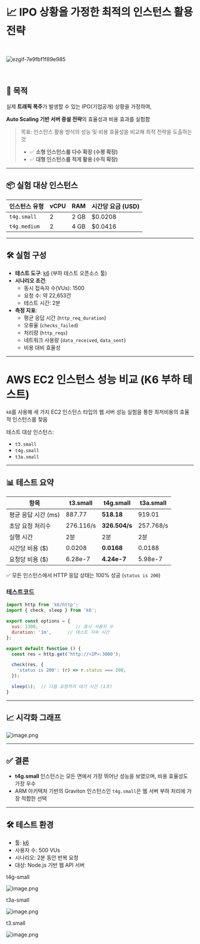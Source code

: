 # 📈 IPO 상황을 가정한 최적의 인스턴스 활용 전략

<br>

![ezgif-7e9fbf1f89e985](https://github.com/user-attachments/assets/bf9bc2bb-ab56-4f45-a837-02585eafcd93)

<br>


## 🧩 목적

실제 **트래픽 폭주**가 발생할 수 있는 IPO(기업공개) 상황을 가정하여,

**Auto Scaling 기반 서버 증설 전략**의 효율성과 비용 효과를 실험함

> 목표: 인스턴스 활용 방식의 성능 및 비용 효율성을 비교해 최적 전략을 도출하는 것
> 
> - ✅ **소형 인스턴스를 다수 확장 (수평 확장)**
> - ✅ **대형 인스턴스를 적게 활용 (수직 확장)**

---

## 📦 실험 대상 인스턴스

| 인스턴스 유형 | vCPU | RAM | 시간당 요금 (USD) |
| --- | --- | --- | --- |
| `t4g.small` | 2 | 2 GB | $0.0208 |
| `t4g.medium` | 2 | 4 GB | $0.0416 |

---

## 🛠 실험 구성

- **테스트 도구**: [k6](https://k6.io/) (부하 테스트 오픈소스 툴)
- **시나리오 조건**:
    - 동시 접속자 수(VUs): 1500
    - 요청 수: 약 22,653건
    - 테스트 시간: 2분
- **측정 지표**:
    - 평균 응답 시간 (`http_req_duration`)
    - 오류율 (`checks_failed`)
    - 처리량 (`http_reqs`)
    - 네트워크 사용량 (`data_received`, `data_sent`)
    - 비용 대비 효율성

---

# AWS EC2 인스턴스 성능 비교 (K6 부하 테스트)

`k6`를 사용해 세 가지 EC2 인스턴스 타입의 웹 서버 성능 실험을 통한 최저비용의 효율적 인스턴스를 찾음

테스트 대상 인스턴스:

- `t3.small`
- `t4g.small`
- `t3a.small`

---

## 📊 테스트 요약

| 항목 | t3.small | t4g.small | t3a.small |
| --- | --- | --- | --- |
| 평균 응답 시간 (ms) | 887.77 | **518.18** | 919.01 |
| 초당 요청 처리수 | 276.116/s | **326.504/s** | 257.768/s |
| 실행 시간 | 2분 | 2분 | 2분 |
| 시간당 비용 ($) | 0.0208 | **0.0168** | 0.0188 |
| 요청당 비용 ($) | 6.28e-7 | **4.24e-7** | 5.98e-7 |

✅ 모든 인스턴스에서 HTTP 응답 상태는 100% 성공 (`status is 200`)

### 테스트코드
```javascript
import http from 'k6/http';
import { check, sleep } from 'k6';

export const options = {
  vus: 1300,              // 동시 사용자 수
  duration: '1m',      // 테스트 지속 시간
};

export default function () {
  const res = http.get('http://<IP>:3000');

  check(res, {
    'status is 200': (r) => r.status === 200,
  });

  sleep(1);  // 다음 요청까지 대기 시간 (1초)
}
```
---

## 📈 시각화 그래프

![image.png](https://isyoudwn.notion.site/image/attachment%3A07db7e6b-9923-4804-9a4d-69a8fc46159c%3Aimage.png?table=block&id=1ec63371-3678-8054-b40a-fe93752b125f&spaceId=ea7f5970-fe44-4506-aa2b-500766ca5b0d&width=1420&userId=&cache=v2)

---

## ✅ 결론

- **t4g.small** 인스턴스는 모든 면에서 가장 뛰어난 성능을 보였으며, 비용 효율성도 가장 우수
- ARM 아키텍처 기반의 Graviton 인스턴스인 `t4g.small`은 웹 서버 부하 처리에 가장 적합한 선택

---

## 🛠 테스트 환경

- 툴: [k6](https://k6.io/)
- 사용자 수: 500 VUs
- 시나리오: 2분 동안 반복 요청
- 대상: Node.js 기반 웹 API 서버

t4g-small

![image.png](https://isyoudwn.notion.site/image/attachment%3A6b151a3a-a3aa-4415-b549-49be49603233%3Aimage.png?table=block&id=1ec63371-3678-8095-b496-ecce45b87f0e&spaceId=ea7f5970-fe44-4506-aa2b-500766ca5b0d&width=1420&userId=&cache=v2)

t3a-small

![image.png](https://isyoudwn.notion.site/image/attachment%3A90e9cad1-452b-4028-a780-aef7b7d50804%3Aimage.png?table=block&id=1ec63371-3678-80d0-bc76-d34ba06042b5&spaceId=ea7f5970-fe44-4506-aa2b-500766ca5b0d&width=1420&userId=&cache=v2)

t3.small

![image.png](https://isyoudwn.notion.site/image/attachment%3Ae90b058d-add0-41da-be64-c74707221fb1%3Aimage.png?table=block&id=1ec63371-3678-80c4-a3aa-cba0a3ba6d4c&spaceId=ea7f5970-fe44-4506-aa2b-500766ca5b0d&width=1420&userId=&cache=v2)
